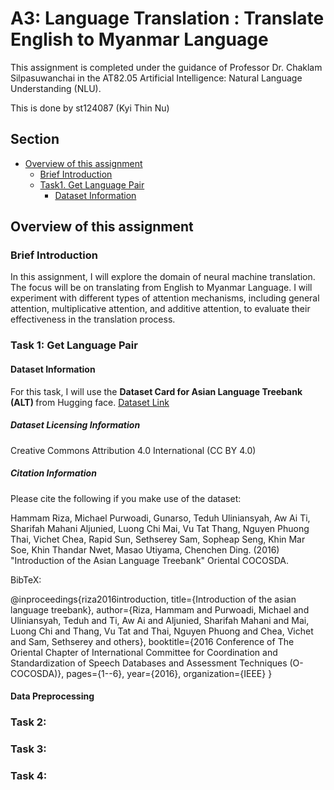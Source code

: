 # A3: Language Translation : Translate English to Myanmar Language

This assignment is completed under the guidance of Professor Dr. Chaklam Silpasuwanchai in the AT82.05 Artificial Intelligence: Natural Language Understanding (NLU).

This is done by st124087 (Kyi Thin Nu)

## Section
- [Overview of this assignment](#overview-of-this-assignment)
    - [Brief Introduction](#brief-introduction)
    - [ Task1. Get Language Pair ](#task-1-get-language-pair)
        - [Dataset Information](#dataset-information)


## Overview of this assignment

### Brief Introduction
In this assignment, I will explore the domain of neural machine translation. The focus will be on
translating from English to Myanmar Language. I will experiment with different types of attention mechanisms, including general attention, multiplicative attention, and additive attention, to evaluate their effectiveness in the translation process.

### Task 1: Get Language Pair
#### Dataset Information
For this task, I will use the <b> Dataset Card for Asian Language Treebank (ALT) </b> from Hugging face.  [Dataset Link](https://huggingface.co/datasets/alt)

##### Dataset Licensing Information
Creative Commons Attribution 4.0 International (CC BY 4.0)

##### Citation Information
Please cite the following if you make use of the dataset:

Hammam Riza, Michael Purwoadi, Gunarso, Teduh Uliniansyah, Aw Ai Ti, Sharifah Mahani Aljunied, Luong Chi Mai, Vu Tat Thang, Nguyen Phuong Thai, Vichet Chea, Rapid Sun, Sethserey Sam, Sopheap Seng, Khin Mar Soe, Khin Thandar Nwet, Masao Utiyama, Chenchen Ding. (2016) "Introduction of the Asian Language Treebank" Oriental COCOSDA.

BibTeX:

@inproceedings{riza2016introduction,
  title={Introduction of the asian language treebank},
  author={Riza, Hammam and Purwoadi, Michael and Uliniansyah, Teduh and Ti, Aw Ai and Aljunied, Sharifah Mahani and Mai, Luong Chi and Thang, Vu Tat and Thai, Nguyen Phuong and Chea, Vichet and Sam, Sethserey and others},
  booktitle={2016 Conference of The Oriental Chapter of International Committee for Coordination and Standardization of Speech Databases and Assessment Techniques (O-COCOSDA)},
  pages={1--6},
  year={2016},
  organization={IEEE}
}

#### Data Preprocessing

### Task 2:

### Task 3:

### Task 4: